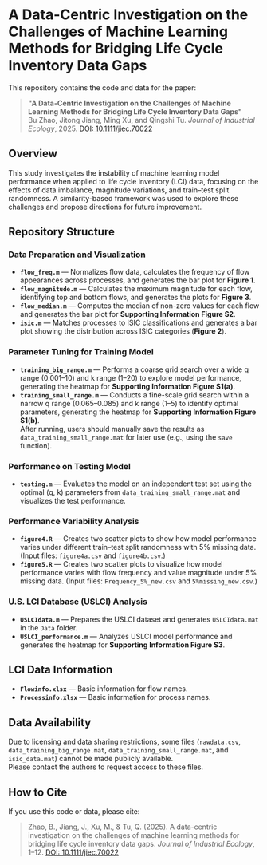 # A Data-Centric Investigation on the Challenges of Machine Learning Methods for Bridging Life Cycle Inventory Data Gaps

This repository contains the code and data for the paper:

> **"A Data-Centric Investigation on the Challenges of Machine Learning Methods for Bridging Life Cycle Inventory Data Gaps"**  
> Bu Zhao, Jitong Jiang, Ming Xu, and Qingshi Tu. *Journal of Industrial Ecology*, 2025. [DOI: 10.1111/jiec.70022](https://doi.org/10.1111/jiec.70022)

## Overview
This study investigates the instability of machine learning model performance when applied to life cycle inventory (LCI) data, focusing on the effects of data imbalance, magnitude variations, and train–test split randomness. A similarity-based framework was used to explore these challenges and propose directions for future improvement.

## Repository Structure

### Data Preparation and Visualization
- **`flow_freq.m`** — Normalizes flow data, calculates the frequency of flow appearances across processes, and generates the bar plot for **Figure 1**.
- **`flow_magnitude.m`** — Calculates the maximum magnitude for each flow, identifying top and bottom flows, and generates the plots for **Figure 3**.
- **`flow_median.m`** — Computes the median of non-zero values for each flow and generates the bar plot for **Supporting Information Figure S2**.
- **`isic.m`** — Matches processes to ISIC classifications and generates a bar plot showing the distribution across ISIC categories (**Figure 2**).

### Parameter Tuning for Training Model
- **`training_big_range.m`** — Performs a coarse grid search over a wide q range (0.001–10) and k range (1–20) to explore model performance, generating the heatmap for **Supporting Information Figure S1(a)**.
- **`training_small_range.m`** — Conducts a fine-scale grid search within a narrow q range (0.065–0.085) and k range (1–5) to identify optimal parameters, generating the heatmap for **Supporting Information Figure S1(b)**.  
  After running, users should manually save the results as `data_training_small_range.mat` for later use (e.g., using the `save` function).

### Performance on Testing Model
- **`testing.m`** — Evaluates the model on an independent test set using the optimal (q, k) parameters from `data_training_small_range.mat` and visualizes the test performance.

### Performance Variability Analysis
- **`figure4.R`** — Creates two scatter plots to show how model performance varies under different train–test split randomness with 5% missing data. (Input files: `figure4a.csv` and `figure4b.csv`.)
- **`figure5.R`** — Creates two scatter plots to visualize how model performance varies with flow frequency and value magnitude under 5% missing data. (Input files: `Frequency_5%_new.csv` and `5%missing_new.csv`.)

### U.S. LCI Database (USLCI) Analysis
- **`USLCIdata.m`** — Prepares the USLCI dataset and generates `USLCIdata.mat` in the `Data` folder.
- **`USLCI_performance.m`** — Analyzes USLCI model performance and generates the heatmap for **Supporting Information Figure S3**.

## LCI Data Information
- **`Flowinfo.xlsx`** — Basic information for flow names.
- **`Processinfo.xlsx`** — Basic information for process names.

## Data Availability
Due to licensing and data sharing restrictions, some files (`rawdata.csv`, `data_training_big_range.mat`, `data_training_small_range.mat`, and `isic_data.mat`) cannot be made publicly available.  
Please contact the authors to request access to these files.

## How to Cite
If you use this code or data, please cite:

> Zhao, B., Jiang, J., Xu, M., & Tu, Q. (2025). A data-centric investigation on the challenges of machine learning methods for bridging life cycle inventory data gaps. *Journal of Industrial Ecology*, 1–12. [DOI: 10.1111/jiec.70022](https://doi.org/10.1111/jiec.70022)


